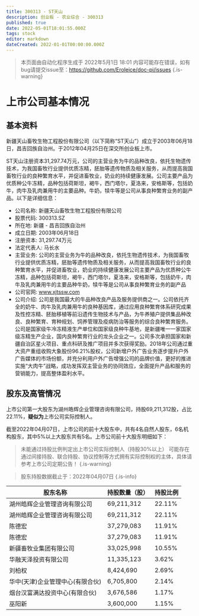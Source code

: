 ```yaml
---
title: 300313 - ST天山
description: 创业板 - 农业综合 - 300313
published: true
date: 2022-05-01T18:01:55.000Z
tags: stock
editor: markdown
dateCreated: 2022-01-01T00:00:00.000Z
---
```


> 本页面由自动化程序生成于 2022年5月1日 18:01
> 内容可能存在错误，如有bug请提交issue至：https://github.com/Eroleice/doc-pi/issues
{.is-warning}

# 上市公司基本情况

## 基本资料

新疆天山畜牧生物工程股份有限公司（以下简称“ST天山”）成立于2003年06月18日，昌吉回族自治州。于2012年04月25日在深交所创业板上市。

ST天山注册资本31,297.74万元，公司的主营业务为牛的品种改良，依托生物遗传技术，为我国畜牧行业提供优质冻精，胚胎等遗传物质及相关服务，从而提高我国畜牧行业的良种繁育水平，并促进畜牧业，奶业的持续健康发展。公司主要产品为优质种公牛冻精，品种包括荷斯坦，褐牛，西门塔尔，夏洛来，安格斯等，包括奶牛，肉牛及乳肉兼用牛的主要品种。牛奶，犊牛等是公司从事良种繁育业务的副产品。以下是详细信息：

- 公司名称: 新疆天山畜牧生物工程股份有限公司
- 股票代码: 300313.SZ
- 所在地: 新疆 - 昌吉回族自治州
- 成立日期: 2003年06月18日
- 注册资本: 31,297.74万元
- 法定代表人: 马长水
- 主营业务: 公司的主营业务为牛的品种改良，依托生物遗传技术，为我国畜牧行业提供优质冻精，胚胎等遗传物质及相关服务，从而提高我国畜牧行业的良种繁育水平，并促进畜牧业，奶业的持续健康发展公司主要产品为优质种公牛冻精，品种包括荷斯坦，褐牛，西门塔尔，夏洛来，安格斯等，包括奶牛，肉牛及乳肉兼用牛的主要品种牛奶，犊牛等是公司从事良种繁育业务的副产品
- 公司官网: www.xjtssw.com
- 公司介绍: 公司是我国最大的牛品种改良产品及服务提供商之一。公司依托齐全的奶牛、肉牛及乳肉兼用牛的良种基因库，通过应用良种繁育体系研究成果及性控冻精、胚胎移植等前沿遗传生物技术与产品，为牛养殖户提供集品种改良、良种繁育、育种规划、饲养管理及疫病防治等服务的综合良种繁育服务。公司是国家级牛冷冻精液生产单位和国家级良种牛基地，是新疆唯一一家国家级冻精生产企业，国内良种繁育行业的龙头企业之一。公司多次承担国家和新疆自治区星火项目、重点科研及推广项目并多次获得奖励。2018年公司通过重大资产重组收购大象股份96.21%股权，公司新增户外广告业务逐步提升户外广告媒体的市场份额，并充分利用户外广告增强公司的品牌价值，更好的推进实施“大肉牛”战略，成功发挥双主营业务的协同效应，全面提升产品和服务的营销能力，提高整体盈利水平。


## 股东及高管情况

上市公司第一大股东为湖州皓辉企业管理咨询有限公司，持股69,211,312股，占比22.11%，**疑似为**上市公司实际控制人。

截至2022年04月07日，上市公司的前十大股东中，共有4名自然人股东，6名机构股东，其中5%以上大股东共有5名。上市公司前十大股东明细如下：

> 未能通过持股比例判定出上市公司实际控制人（持股30%以上）
> 可能存在通过间接持股、联合持股、协议控制等方式拥有实际控制权的主体，具体请参考上市公司定期公告！
{.is-warning}

> 股东持股数据截止于：2022年04月07日
{.is-info}

| 股东名称 | 持股数量（股） | 持股比例 |
| --- | --- | --- |
| 湖州皓辉企业管理咨询有限公司 | 69,211,312 | 22.11% |
| 湖州皓辉企业管理咨询有限公司 | 69,211,312 | 22.11% |
| 陈德宏 | 37,279,083 | 11.91% |
| 陈德宏 | 37,279,083 | 11.91% |
| 新疆畜牧业集团有限公司 | 33,025,998 | 10.55% |
| 华融天泽投资有限公司 | 11,335,123 | 3.62% |
| 刘柏权 | 8,424,690 | 2.69% |
| 华中(天津)企业管理中心(有限合伙) | 6,705,800 | 2.14% |
| 烟台汉富满达投资中心(有限合伙) | 3,676,586 | 1.17% |
| 巫阳新 | 3,600,000 | 1.15% |




